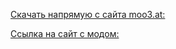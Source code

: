 [Скачать напрямую с сайта moo3.at:](http://www.moo3.at/mods/link.php?id=150)

[Ссылка на сайт с модом:](http://www.moo3.at/mods/)

